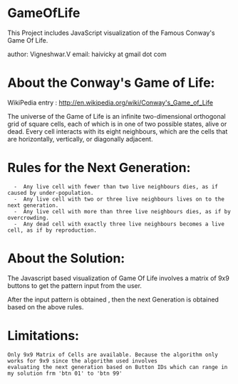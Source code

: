 GameOfLife
==========

This Project includes JavaScript visualization of the Famous Conway's Game Of Life.

author: Vigneshwar.V
email: haivicky at gmail dot com 


About the Conway's Game of Life:
==================================
  
  WikiPedia entry : http://en.wikipedia.org/wiki/Conway's_Game_of_Life
  
  The universe of the Game of Life is an infinite two-dimensional orthogonal grid of square cells, 
  each of which is in one of two possible states, alive or dead. Every cell interacts with its eight neighbours,
  which are the cells that are horizontally, vertically, or diagonally adjacent.
  
  Rules for the Next Generation:
  ===============================
  
      -  Any live cell with fewer than two live neighbours dies, as if caused by under-population.
      -  Any live cell with two or three live neighbours lives on to the next generation.
      -  Any live cell with more than three live neighbours dies, as if by overcrowding.
      -  Any dead cell with exactly three live neighbours becomes a live cell, as if by reproduction.
      
  
About the Solution:
===================

  The Javascript based visualization of Game Of Life involves a matrix of 9x9 buttons to get the pattern input from the user.

  After the input pattern is obtained , then the next Generation is obtained based on the above rules.
  
  Limitations:
  ============
    Only 9x9 Matrix of Cells are available. Because the algorithm only works for 9x9 since the algorithm used involves
    evaluating the next generation based on Button IDs which can range in my solution frm 'btn 01' to 'btn 99'






